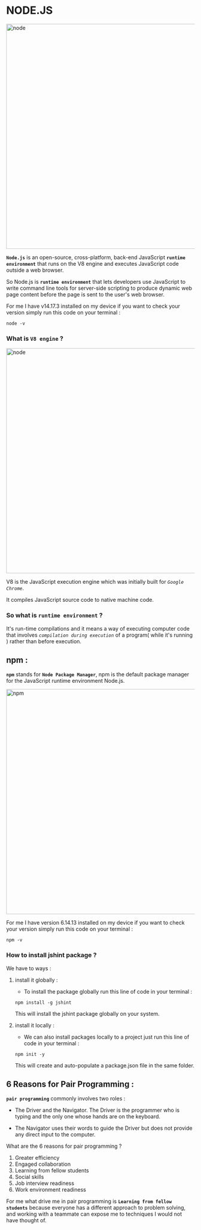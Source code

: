 # NODE.JS

<img src="https://developers.redhat.com/sites/default/files/styles/article_feature/public/nodejs-reference-architecture_1x.png?itok=QbpLsgj_" alt="node" width="600"/>

**`Node.js`** is an open-source, cross-platform, back-end JavaScript  **`runtime environment`** that runs on the V8 engine and executes JavaScript code outside a web browser.

So Node.js is **`runtime environment`** that lets developers use JavaScript to write command line tools for server-side scripting to produce dynamic web page content before the page is sent to the user's web browser.

For me I have v14.17.3 installed on my device if you want to check your version simply run this code on your terminal :

```
node -v
```

### What is **`V8 engine`** ?

<img src="https://hackernoon.com/hn-images/1*wFUeusABqCHWJHoIKyrMyg.png" alt="node" width="600"/>

V8 is the JavaScript execution engine which was initially built for *`Google Chrome`*.

It compiles JavaScript source code to native machine code.

### So what is **`runtime environment`** ?

It's run-time compilations and it means a way of executing computer code that involves *`compilation during execution`* of a program( while it's running ) rather than before execution.

## npm :

**`npm`** stands for **`Node Package Manager`**, npm is the default package manager for the JavaScript runtime environment Node.js.

<img src="https://tudip.com/wp-content/uploads/2018/03/npm_enterprise.png" alt="npm" width="600"/>

For me I have version 6.14.13 installed on my device if you want to check your version simply run this code on your terminal :

```
npm -v
```

### How to install jshint package ?

We have to ways :
1. install it globally :
    * To install the package globally run this line of code in your terminal :

    ```
    npm install -g jshint
    ```

    This will install the jshint package globally on your system.

2. install it locally :
    * We can also install packages locally to a project just run this line of code in your terminal :

    ```
    npm init -y
    ```
    This will create and auto-populate a package.json file in the same folder.

## 6 Reasons for Pair Programming :
**`pair programming`** commonly involves two roles : 

* The Driver and the Navigator. The Driver is the programmer who is typing and the only one whose hands are on the keyboard.

* The Navigator uses their words to guide the Driver but does not provide any direct input to the computer.

What are the 6 reasons for pair programming ?
1. Greater efficiency
2. Engaged collaboration
3. Learning from fellow students
4. Social skills
5. Job interview readiness
6. Work environment readiness

For me what drive me in pair programming is **`Learning from fellow students`** because everyone has a different approach to problem solving, and working with a teammate can expose me to techniques I would not have thought of.